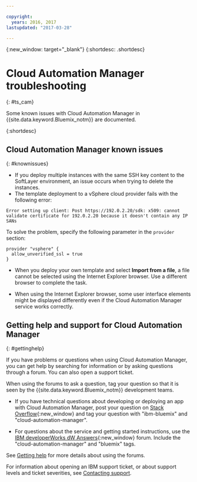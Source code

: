 ```yaml
---

copyright:
  years: 2016, 2017
lastupdated: "2017-03-28"

---
```

<!-- Copyright info and last updated date at top of file: REQUIRED
    The copyright and lastupdated info is YAML content that must occur at the top of the MD file, before attributes are listed.
    It must be --- surrounded by 3 dashes ---
    The value "years" can contain just one year or a two years separated by a comma. (years: 2014, 2016)
    The value "lastupdated" must be followed by a machine date in quotes in the following format: "YYYY-MM-DD"
    The value for "years" must be indented 2 spaces under "copyright", followed by "lastupdated" which should start on its own non-indented line.

-->

<!-- Common attributes used in the template are defined as follows: -->
{:new_window: target="_blank"}
{:shortdesc: .shortdesc}

# Cloud Automation Manager troubleshooting
{: #ts_cam}
<!-- Provide an appropriate ID above -->


<!-- This is the template for troubleshooting topics when using just a single short topic.  -->

<!-- The short description section should include the service long name and "Bluemix" for search optimization. Example short descriptions: -->

<!-- When you have problems using <service_name> on {{site.data.keyword.Bluemix_notm}}, consider these techniques for troubleshooting and getting help.
OR -->
Some known issues with Cloud Automation Manager in {{site.data.keyword.Bluemix_notm}} are documented.

{:shortdesc}

<!-- Add a headings and paragraphs about troubleshooting for your service, or a list of known issues and workarounds. -->

## Cloud Automation Manager known issues
{: #knownissues}

- If you deploy multiple instances with the same SSH key content to the SoftLayer environment, an issue occurs when trying to delete the instances.
- The template deployment to a vSphere cloud provider fails with the following error:
 ```
 Error setting up client: Post https://192.0.2.20/sdk: x509: cannot validate certificate for 192.0.2.20 because it doesn't contain any IP SANs
 ```
 To solve the problem, specify the following parameter in the `provider` section:
 ```
 provider "vsphere" {
   allow_unverified_ssl = true
 }
 ```
- When you deploy your own template and select **Import from a file**, a file cannot be selected using the Internet Explorer browser. Use a different browser to complete the task.

- When using the Internet Explorer browser, some user interface elements might be displayed differently even if the Cloud Automation Manager service works correctly.

<!-- ## <service_short_name> troubleshooting techniques
{: #tstechniques} -->

<!-- Add a heading and content for how to get help and support. Use this template for beta and GA services:  -->

## Getting help and support for Cloud Automation Manager
{: #gettinghelp}

If you have problems or questions when using Cloud Automation Manager, you can get help by searching for information or by asking questions through a forum. You can also open a support ticket.

When using the forums to ask a question, tag your question so that it is seen by the {{site.data.keyword.Bluemix_notm}} development teams.
<!--Insert the appropriate Stack Overflow tag for your service for <service_keyword> in URL and text below:  -->
* If you have technical questions about developing or deploying an app with Cloud Automation Manager, post your question on [Stack Overflow](http://stackoverflow.com/search?q=cloud-automation-manager+ibm-bluemix){:new_window} and tag your question with "ibm-bluemix" and "cloud-automation-manager".
<!--Insert the appropriate dW Answers tag for your service for <service_keyword> in URL below:  -->
* For questions about the service and getting started instructions, use the [IBM developerWorks dW Answers](https://developer.ibm.com/answers/?smartspace=bluemix){:new_window} forum. Include the "cloud-automation-manager" and "bluemix" tags.

See [Getting help](https://www.{DomainName}/docs/support/index.html#getting-help) for more details about using the forums.

For information about opening an IBM support ticket, or about support levels and ticket severities, see [Contacting support](https://www.{DomainName}/docs/support/index.html#contacting-support).
